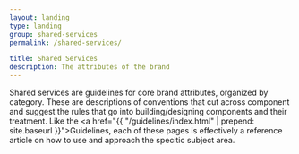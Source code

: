 ```yaml
---
layout: landing
type: landing
group: shared-services
permalink: /shared-services/

title: Shared Services
description: The attributes of the brand
---
```


Shared services are guidelines for core brand attributes, organized by category. These are descriptions of conventions that cut across component and suggest the rules that go into building/designing components and their treatment. Like the <a href="{{ "/guidelines/index.html" | prepend: site.baseurl }}">Guidelines</a>, each of these pages is effectively a reference article on how to use and approach the specitic subject area.
